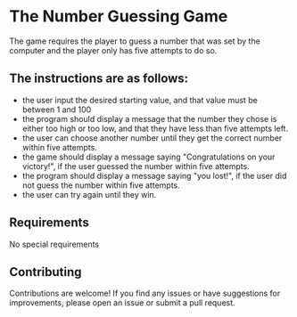# The Number Guessing Game
The game requires the player to guess a number that was set by the computer and the player only has five attempts to do so. 

## The instructions are as follows:
 * the user input the desired starting value, and that value must be between 1 and 100
 * the program should display a message that the number they chose is either too high or too low, and that they have less than five attempts left.
 * the user can choose another number until they get the correct number within five attempts.
 * the game should display a message saying "Congratulations on your victory!", if the user guessed the number within five attempts.
 * the program should display a message saying "you lost!", if the user did not guess the number within five attempts.
 * the user can try again until they win.


## Requirements
No special requirements

## Contributing
Contributions are welcome! If you find any issues or have suggestions for improvements, please open an issue or submit a pull request.


